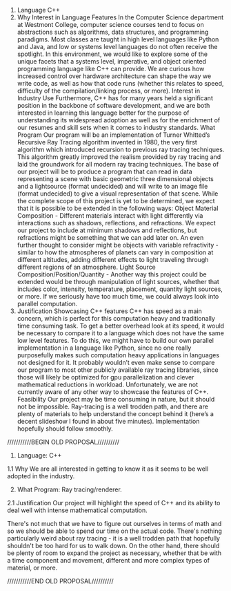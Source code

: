 1. Language
        C++
2. Why
        Interest in Language Features
            In the Computer Science department at Westmont College, computer science courses tend to focus on abstractions such as algorithms, data structures, and programming paradigms. Most classes are taught in high level languages like Python and Java, and low or systems level languages do not often receive the spotlight.
            In this environment, we would like to explore some of the unique facets that a systems level, imperative, and object oriented programming language like C++ can provide. We are curious how increased control over hardware architecture can shape the way we write code, as well as how that code runs  (whether this relates to speed, difficulty of the compilation/linking process, or more).
            Interest in Industry Use
            Furthermore, C++ has for many years held a significant position in the backbone of software development, and we are both interested in learning this language better for the purpose of understanding its widespread adoption as well as for the enrichment of our resumes and skill sets when it comes to industry standards.
        What Program
            Our program will be an implementation of Turner Whitted’s Recursive Ray Tracing algorithm invented in 1980, the very first algorithm which introduced recursion to previous ray tracing techniques. This algorithm greatly improved the realism provided by ray tracing and laid the groundwork for all modern ray tracing techniques.
            The base of our project will be to produce a program that can read in data representing a scene with basic geometric three dimensional objects and a lightsource (format undecided) and will write to an image file (format undecided) to give a visual representation of that scene.
            While the complete scope of this project is yet to be determined, we expect that it is possible to be extended in the following ways:
            Object Material Composition - Different materials interact with light differently via interactions such as shadows, reflections, and refractions. We expect our project to include at minimum shadows and reflections, but refractions might be something that we can add later on. An even further thought to consider might be objects with variable refractivity - similar to how the atmospheres of planets can vary in composition at different altitudes, adding different effects to light traveling through different regions of an atmosphere.
            Light Source Composition/Position/Quantity - Another way this project could be extended would be through manipulation of light sources, whether that includes color, intensity, temperature, placement, quantity light sources, or more.
            If we seriously have too much time, we could always look into parallel computation.
3. Justification
        Showcasing C++ features
            C++ has speed as a main concern, which is perfect for this computation heavy and traditionally time consuming task. To get a better overhead look at its speed, it would be necessary to compare it to a language which does not have the same low level features. To do this, we might have to build our own parallel implementation in a language like Python, since no one really purposefully makes such computation heavy applications in languages not designed for it. It probably wouldn’t even make sense to compare our program to most other publicly available ray tracing libraries, since those will likely be optimized for gpu parallelization and clever mathematical reductions in workload. Unfortunately, we are not currently aware of any other way to showcase the features of C++.
Feasibility
            Our project may be time consuming in nature, but it should not be impossible. Ray-tracing is a well trodden path, and there are plenty of materials to help understand the concept behind it (here’s a decent slideshow I found in about five minutes). Implementation hopefully should follow smoothly.






///////////BEGIN OLD PROPOSAL//////////

1. Language:
C++

1.1 Why
We are all interested in getting to know it as it seems to be well adopted in the industry.

2. What Program:
Ray tracing/renderer.

2.1 Justification
Our project will highlight the speed of C++ and its ability to deal well with intense mathematical computation.

There's not much that we have to figure out ourselves in terms of math and so we should be able to spend our time on the actual code.
There's nothing particularly weird about ray tracing - it is a well trodden path that hopefully shouldn't be too hard for us to walk down.
On the other hand, there should be plenty of room to expand the project as necessary, whether that be with a time component and movement,
different and more complex types of material, or more.

///////////END OLD PROPOSAL//////////
